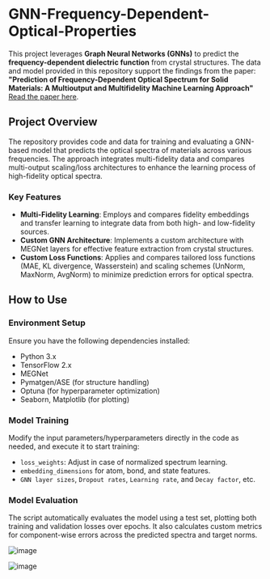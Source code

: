 # GNN-Frequency-Dependent-Optical-Properties

This project leverages **Graph Neural Networks (GNNs)** to predict the **frequency-dependent dielectric function** from crystal structures. The data and model provided in this repository support the findings from the paper:  
**"Prediction of Frequency-Dependent Optical Spectrum for Solid Materials: A Multioutput and Multifidelity Machine Learning Approach"**  
[Read the paper here](https://pubs.acs.org/doi/10.1021/acsami.4c07328).

## Project Overview

The repository provides code and data for training and evaluating a GNN-based model that predicts the optical spectra of materials across various frequencies. The approach integrates multi-fidelity data and compares multi-output scaling/loss architectures to enhance the learning process of high-fidelity optical spectra.

### Key Features

- **Multi-Fidelity Learning**: Employs and compares fidelity embeddings and transfer learning to integrate data from both high- and low-fidelity sources.
- **Custom GNN Architecture**: Implements a custom architecture with MEGNet layers for effective feature extraction from crystal structures.
- **Custom Loss Functions**: Applies and compares tailored loss functions (MAE, KL divergence, Wasserstein) and scaling schemes (UnNorm, MaxNorm, AvgNorm) to minimize prediction errors for optical spectra.

## How to Use

### Environment Setup
Ensure you have the following dependencies installed:
- Python 3.x
- TensorFlow 2.x
- MEGNet
- Pymatgen/ASE (for structure handling)
- Optuna (for hyperparameter optimization)
- Seaborn, Matplotlib (for plotting)

### Model Training
Modify the input parameters/hyperparameters directly in the code as needed, and execute it to start training:
- `loss_weights`: Adjust in case of normalized spectrum learning.
- `embedding_dimensions` for atom, bond, and state features.
- `GNN layer sizes`, `Dropout rates`, `Learning rate`, and `Decay factor`, etc.


### Model Evaluation
The script automatically evaluates the model using a test set, plotting both training and validation losses over epochs. It also calculates custom metrics for component-wise errors across the predicted spectra and target norms.



![image](https://github.com/user-attachments/assets/9807bda2-eab4-4d77-a2f7-22a00da6b05d)

![image](https://github.com/user-attachments/assets/be647881-7478-48a3-804e-84b201523e8c)

